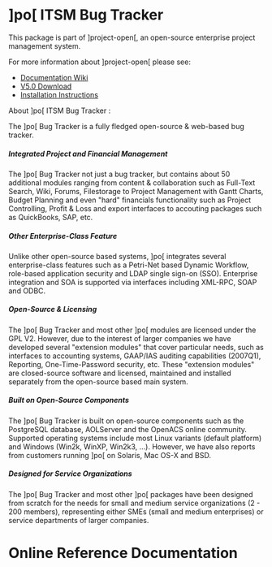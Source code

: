 # ]po[ ITSM Bug Tracker 
This package is part of ]project-open[, an open-source enterprise project management system.

For more information about ]project-open[ please see:
* [Documentation Wiki](http://www.project-open.com/en/)
* [V5.0 Download](https://sourceforge.net/projects/project-open/files/project-open/V5.0/)
* [Installation Instructions](http://www.project-open.com/en/list-installers)

About ]po[ ITSM Bug Tracker :

<p><p>The <span class="brandsec">]</span><span class="brandfirst">po</span><span class="brandsec">[</span> Bug Tracker is a fully fledged open-source &amp; web-based bug tracker. <p><h5>Integrated Project and Financial Management </h5><p>The <span class="brandsec">]</span><span class="brandfirst">po</span><span class="brandsec">[</span> Bug Tracker not just a bug tracker, but contains about 50 additional modules ranging from content &amp; collaboration such as Full-Text Search, Wiki, Forums, Filestorage to Project Management with Gantt Charts, Budget Planning and even &quot;hard&quot; financials functionality such as Project Controlling, Profit &amp; Loss and export interfaces to accouting packages such as QuickBooks, SAP, etc. <h5>Other Enterprise-Class Feature </h5><p>Unlike other open-source based systems, <span class="brandsec">]</span><span class="brandfirst">po</span><span class="brandsec">[</span> integrates several enterprise-class features such as a Petri-Net based Dynamic Workflow, role-based application security and LDAP single sign-on (SSO). Enterprise integration and SOA is supported via interfaces including XML-RPC, SOAP and ODBC. <h5>Open-Source &amp; Licensing </h5><p>The <span class="brandsec">]</span><span class="brandfirst">po</span><span class="brandsec">[</span> Bug Tracker and most other <span class="brandsec">]</span><span class="brandfirst">po</span><span class="brandsec">[</span> modules are licensed under the GPL V2.  However, due to the interest of larger companies we have developed several &quot;extension modules&quot; that cover particular needs, such as interfaces to accounting systems, GAAP/IAS auditing capabilities (2007Q1), Reporting, One-Time-Password security, etc. These &quot;extension modules&quot; are closed-source software and licensed, maintained and installed separately from the open-source based main system. <h5>Built on Open-Source Components </h5><p>The <span class="brandsec">]</span><span class="brandfirst">po</span><span class="brandsec">[</span> Bug Tracker is built on open-source components such as the PostgreSQL database, AOLServer and the OpenACS online community. Supported operating systems include most Linux variants (default platform) and Windows (Win2k, WinXP, Win2k3, ...). However, we have also reports from customers running <span class="brandsec">]</span><span class="brandfirst">po</span><span class="brandsec">[</span> on Solaris, Mac OS-X and BSD. <h5>Designed for Service Organizations </h5><p>The <span class="brandsec">]</span><span class="brandfirst">po</span><span class="brandsec">[</span> Bug Tracker and most other <span class="brandsec">]</span><span class="brandfirst">po</span><span class="brandsec">[</span> packages have been designed from scratch for the needs for small and medium service organizations (2 - 200 members), representing either SMEs (small and medium enterprises) or service departments of larger companies. <p>

# Online Reference Documentation


